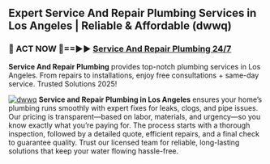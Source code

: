 ## Expert Service And Repair Plumbing Services in Los Angeles | Reliable & Affordable (dwwq)  

<h3>🚿 ACT NOW 🌟==►► <a href="https://tinyurl.com/2ne6vx2x" rel="nofollow">Service And Repair Plumbing 24/7</a></h3>

**Service And Repair Plumbing** provides top-notch plumbing services in Los Angeles. From repairs to installations, enjoy free consultations + same-day service. Trusted Solutions 2025!

[![dwwq](https://i.imgur.com/4PFF4AK.jpeg)](https://tinyurl.com/2ne6vx2x)
**Service and Repair Plumbing in Los Angeles** ensures your home’s plumbing runs smoothly with expert fixes for leaks, clogs, and pipe issues. Our pricing is transparent—based on labor, materials, and urgency—so you know exactly what you’re paying for. The process starts with a thorough inspection, followed by a detailed quote, efficient repairs, and a final check to guarantee quality. Trust our licensed team for reliable, long-lasting solutions that keep your water flowing hassle-free.